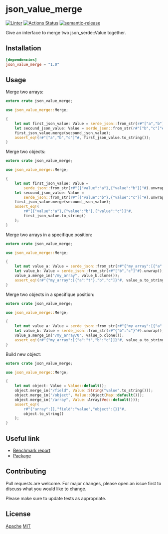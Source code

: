 # json_value_merge

[![Linter](https://github.com/jmfiaschi/json_value_merge/workflows/Lint/badge.svg)](https://github.com/jmfiaschi/json_value_merge/actions/workflows/lint.yml)
[![Actions Status](https://github.com/jmfiaschi/json_value_merge/workflows/CI/badge.svg)](https://github.com/jmfiaschi/json_value_merge/actions/workflows/ci.yml)
[![semantic-release](https://img.shields.io/badge/%20%20%F0%9F%93%A6%F0%9F%9A%80-semantic--release-e10079.svg)](https://github.com/semantic-release/semantic-release)

Give an interface to merge two json_serde::Value together.

## Installation

 ```Toml
[dependencies]
json_value_merge = "1.0"
```

## Usage

Merge two arrays:

```rust
extern crate json_value_merge;

use json_value_merge::Merge;

{
    let mut first_json_value: Value = serde_json::from_str(r#"["a","b"]"#).unwrap();
    let secound_json_value: Value = serde_json::from_str(r#"["b","c"]"#).unwrap();
    first_json_value.merge(secound_json_value);
    assert_eq!(r#"["a","b","c"]"#, first_json_value.to_string());
}
```

Merge two objects:

```rust
extern crate json_value_merge;

use json_value_merge::Merge;

{
    let mut first_json_value: Value =
        serde_json::from_str(r#"[{"value":"a"},{"value":"b"}]"#).unwrap();
    let secound_json_value: Value =
        serde_json::from_str(r#"[{"value":"b"},{"value":"c"}]"#).unwrap();
    first_json_value.merge(secound_json_value);
    assert_eq!(
        r#"[{"value":"a"},{"value":"b"},{"value":"c"}]"#,
        first_json_value.to_string()
    );
}
```

Merge two arrays in a specifique position:

```rust
extern crate json_value_merge;

use json_value_merge::Merge;

{
    let mut value_a: Value = serde_json::from_str(r#"{"my_array":[{"a":"t"}]}"#).unwrap();
    let value_b: Value = serde_json::from_str(r#"["b","c"]"#).unwrap();
    value_a.merge_in("/my_array", value_b.clone());
    assert_eq!(r#"{"my_array":[{"a":"t"},"b","c"]}"#, value_a.to_string());
}
```

Merge two objects in a specifique position:

```rust
extern crate json_value_merge;

use json_value_merge::Merge;

{
    let mut value_a: Value = serde_json::from_str(r#"{"my_array":[{"a":"t"}]}"#).unwrap();
    let value_b: Value = serde_json::from_str(r#"{"b":"c"}"#).unwrap();
    value_a.merge_in("/my_array/0", value_b.clone());
    assert_eq!(r#"{"my_array":[{"a":"t","b":"c"}]}"#, value_a.to_string());
}
```

Build new object:

```rust
extern crate json_value_merge;

use json_value_merge::Merge;

{
    let mut object: Value = Value::default();
    object.merge_in("/field", Value::String("value".to_string()));
    object.merge_in("/object", Value::Object(Map::default()));
    object.merge_in("/array", Value::Array(Vec::default()));
    assert_eq!(
        r#"{"array":[],"field":"value","object":{}}"#,
        object.to_string()
    );
}
```

## Useful link

* [Benchmark report](https://jmfiaschi.github.io/json_value_merge/bench/main/)
* [Package](https://crates.io/crates/json_value_merge)

## Contributing

Pull requests are welcome. For major changes, please open an issue first to discuss what you would like to change.

Please make sure to update tests as appropriate.

## License

[Apache](https://choosealicense.com/licenses/apache-2.0/)
[MIT](https://choosealicense.com/licenses/mit/)
